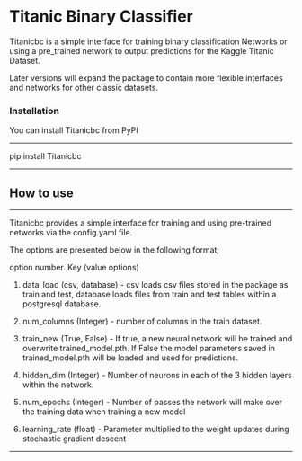 # Titanic Binary Classifier

Titanicbc is a simple interface for training binary classification Networks 
or using a pre_trained network to output predictions for the Kaggle Titanic Dataset.

Later versions will expand the package to contain more flexible interfaces and networks for other classic datasets.

### Installation

You can install Titanicbc from PyPI

___
pip install Titanicbc

___

## How to use

___

Titanicbc provides a simple interface for training and using pre-trained networks via the config.yaml file.

The options are presented below in the following format;

option number. Key (value options) 

1. data_load (csv, database) - csv loads csv files stored in the package as train and test, database loads files from
train and test tables within a postgresql database.

2. num_columns (Integer) - number of columns in the train dataset.

3. train_new (True, False) - If true, a new neural network will be trained and overwrite trained_model.pth. If False the model parameters saved
in trained_model.pth will be loaded and used for predictions.

4. hidden_dim (Integer) - Number of neurons in each of the 3 hidden layers within the network.

5. num_epochs (Integer) - Number of passes the network will make over the training data when training a new model

6. learning_rate (float) - Parameter multiplied to the weight updates during stochastic gradient descent

___
